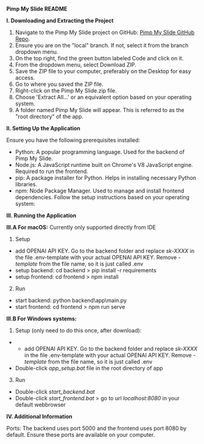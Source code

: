 **Pimp My Slide README**

**I. Downloading and Extracting the Project**

1. Navigate to the Pimp My Slide project on GitHub: [Pimp My Slide GitHub Repo](https://github.com/frederikskovw/pimp_my_slide/tree/local).
2. Ensure you are on the "local" branch. If not, select it from the branch dropdown menu.
3. On the top right, find the green button labeled Code and click on it.
4. From the dropdown menu, select Download ZIP.
5. Save the ZIP file to your computer, preferably on the Desktop for easy access.
6. Go to where you saved the ZIP file.
7. Right-click on the Pimp My Slide.zip file.
8. Choose 'Extract All...' or an equivalent option based on your operating system.
9. A folder named Pimp My Slide will appear. This is referred to as the "root directory" of the app.

**II. Setting Up the Application**

Ensure you have the following prerequisites installed:
- Python: A popular programming language. Used for the backend of Pimp My Slide.
- Node.js: A JavaScript runtime built on Chrome's V8 JavaScript engine. Required to run the frontend.
- pip: A package installer for Python. Helps in installing necessary Python libraries.
- npm: Node Package Manager. Used to manage and install frontend dependencies.
Follow the setup instructions based on your operating system:

**III. Running the Application**

**III.A For macOS:**
Currently only supported directly from IDE
1. Setup
- add OPENAI API KEY. Go to the backend folder and replace _sk-XXXX_ in the file .env-template with your actual OPENAI API KEY. Remove _-template_ from the file name, so it is just called .env
- setup backend: cd backend > pip install -r requirements
- setup frontend: cd frontend > npm install
2. Run
- start backend: python backend\app\main.py
- start frontend: cd frontend > npm run serve

**III.B For Windows systems:**
1. Setup (only need to do this once, after download):
- - add OPENAI API KEY. Go to the backend folder and replace _sk-XXXX_ in the file .env-template with your actual OPENAI API KEY. Remove _-template_ from the file name, so it is just called .env
- Double-click _app_setup.bat_ file in the root directory of app
3. Run
- Double-click _start_backend.bat_
- Double-click _start_frontend.bat_ > go to url _localhost:8080_ in your default webbrowser

**IV. Additional Information**

Ports: The backend uses port 5000 and the frontend uses port 8080 by default. Ensure these ports are available on your computer.
